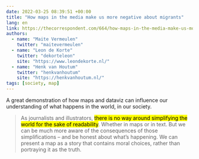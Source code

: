 ```yaml
---
date: 2022-03-25 08:39:51 +00:00
title: "How maps in the media make us more negative about migrants"
lang: en
link: https://thecorrespondent.com/664/how-maps-in-the-media-make-us-more-negative-about-migrants
authors:
  - name: "Maite Vermeulen"
    twitter: "maitevermeulen"
  - name: "Leon de Korte"
    twitter: "dekorteleon"
    site: "https://www.leondekorte.nl/"
  - name: "Henk van Houtum"
    twitter: "henkvanhoutum"
    site: "https://henkvanhoutum.nl/"
tags: [society, map]
---
```


A great demonstration of how maps and dataviz can influence our understanding of what happens in the world, in our society.

> As journalists and illustrators, <mark>there is no way around simplifying the world for the sake of readability</mark>. Whether in maps or in text. But we can be much more aware of the consequences of those simplifications – and be honest about what’s happening. We can present a map as a story that contains moral choices, rather than portraying it as the truth.
